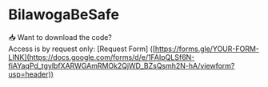 # BilawogaBeSafe
📥 Want to download the code?  
Access is by request only: [Request Form] ([https://forms.gle/YOUR-FORM-LINK](https://docs.google.com/forms/d/e/1FAIpQLSf6N-fiAYaqPd_tgylbfXARWGAmRMOk2QjWD_BZsQsmh2N-hA/viewform?usp=header))
